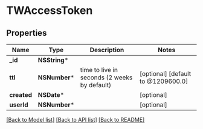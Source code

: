 # TWAccessToken

## Properties
Name | Type | Description | Notes
------------ | ------------- | ------------- | -------------
**_id** | **NSString*** |  | 
**ttl** | **NSNumber*** | time to live in seconds (2 weeks by default) | [optional] [default to @1209600.0]
**created** | **NSDate*** |  | [optional] 
**userId** | **NSNumber*** |  | [optional] 

[[Back to Model list]](../README.md#documentation-for-models) [[Back to API list]](../README.md#documentation-for-api-endpoints) [[Back to README]](../README.md)


